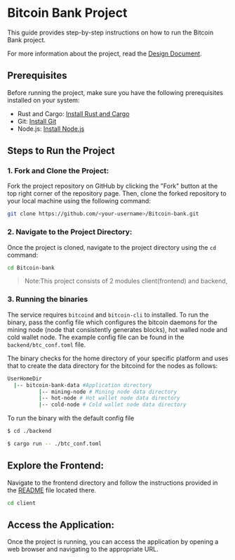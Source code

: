 # Bitcoin Bank Project

This guide provides step-by-step instructions on how to run the Bitcoin Bank project.

For more information about the project, read the [Design Document](/docs/Bitcoin-bank_Design_Document.md).

## Prerequisites

Before running the project, make sure you have the following prerequisites installed on your system:

- Rust and Cargo: [Install Rust and Cargo](https://www.rust-lang.org/tools/install)
- Git: [Install Git](https://git-scm.com/book/en/v2/Getting-Started-Installing-Git)
- Node.js: [Install Node.js](https://nodejs.org/)

## Steps to Run the Project

### 1. Fork and Clone the Project:

Fork the project repository on GitHub by clicking the "Fork" button at the top right corner of the repository page. Then, clone the forked repository to your local machine using the following command:

```bash 
git clone https://github.com/<your-username>/Bitcoin-bank.git
```

### 2. Navigate to the Project Directory:

Once the project is cloned, navigate to the project directory using the `cd` command:

```bash
cd Bitcoin-bank
```

> Note:This project consists of 2 modules client(frontend) and backend,

### 3. Running the binaries
The service requires `bitcoind` and `bitcoin-cli` to installed.
To run the binary, pass the config file which configures the bitcoin daemons for the mining node (node that consistently generates blocks), hot walled node and cold wallet node. The example config file can be found in the `backend/btc_conf.toml` file.

The binary checks for the home directory of your specific platform and uses that to create the data directory for the bitcoind for the nodes as follows:
```sh
UserHomeDir
  |-- bitcoin-bank-data #Application directory 
          |-- mining-node # Mining node data directory
          |-- hot-node # Hot wallet node data directory
          |-- cold-node # Cold wallet node data directory
```

To run the binary with the default config file
```sh
$ cd ./backend

$ cargo run -- ./btc_conf.toml
```


## Explore the Frontend:

Navigate to the frontend directory and follow the instructions provided in the [README](/client/README.md) file located there.

```bash
cd client
```

## Access the Application:

Once the project is running, you can access the application by opening a web browser and navigating to the appropriate URL.
